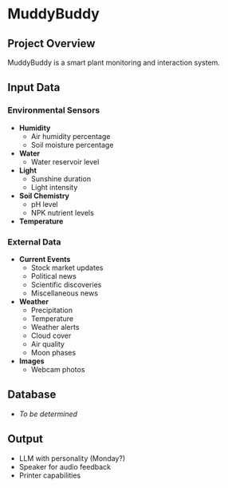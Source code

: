 # MuddyBuddy

## Project Overview
MuddyBuddy is a smart plant monitoring and interaction system.

## Input Data

### Environmental Sensors
- **Humidity**
  - Air humidity percentage
  - Soil moisture percentage
- **Water**
  - Water reservoir level
- **Light**
  - Sunshine duration
  - Light intensity
- **Soil Chemistry**
  - pH level
  - NPK nutrient levels
- **Temperature**

### External Data
- **Current Events**
  - Stock market updates
  - Political news
  - Scientific discoveries
  - Miscellaneous news
- **Weather**
  - Precipitation
  - Temperature
  - Weather alerts
  - Cloud cover
  - Air quality
  - Moon phases
- **Images**
  - Webcam photos

## Database
- *To be determined*

## Output
- LLM with personality (Monday?)
- Speaker for audio feedback
- Printer capabilities

